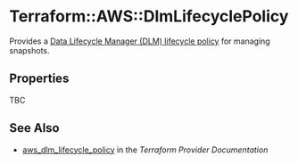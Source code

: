 # Terraform::AWS::DlmLifecyclePolicy

Provides a [Data Lifecycle Manager (DLM) lifecycle policy](https://docs.aws.amazon.com/AWSEC2/latest/UserGuide/snapshot-lifecycle.html) for managing snapshots.

## Properties

TBC

## See Also

* [aws_dlm_lifecycle_policy](https://www.terraform.io/docs/providers/aws/r/dlm_lifecycle_policy.html) in the _Terraform Provider Documentation_